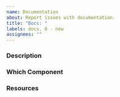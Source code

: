 ```yaml
---
name: Documentation
about: Report issues with documentation.
title: "Docs: "
labels: docs, 0 - new
assignees: ""
---
```


### Description <!--(e.g. Helpful Details)-->

### Which Component

### Resources <!--(e.g. code snippets)-->

